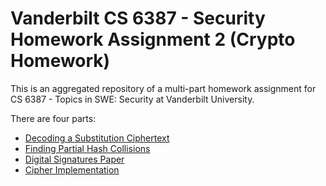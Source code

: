 # Vanderbilt CS 6387 - Security Homework Assignment 2 (Crypto Homework)

This is an aggregated repository of a multi-part homework assignment for CS 6387 - Topics in SWE: Security at Vanderbilt University.

There are four parts:

- [Decoding a Substitution Ciphertext](decode-substitution-ciphertext)
- [Finding Partial Hash Collisions](find-hash-collision)
- [Digital Signatures Paper](digital-signatures-paper/austinjhunt-homework2part3-cs6387.pdf)
- [Cipher Implementation](cipher-implementation)
